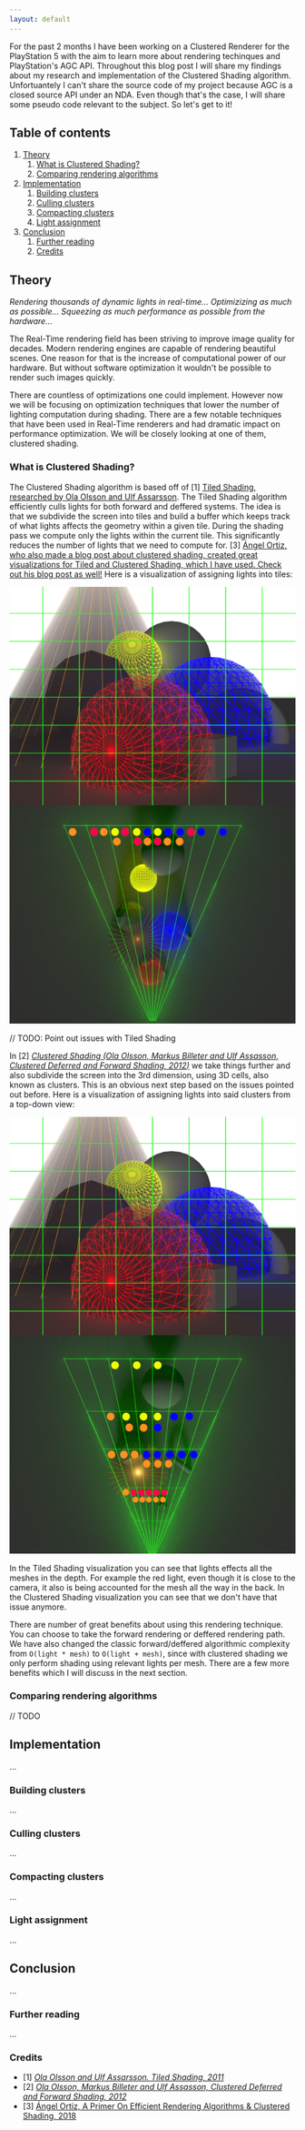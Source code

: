 ```yaml
---
layout: default
---
```


For the past 2 months I have been working on a Clustered Renderer for the PlayStation 5 with the aim to learn more about rendering techinques and PlayStation's AGC API. Throughout this blog post I will share my findings about my research and implementation of the Clustered Shading algorithm. Unfortuantely I can't share the source code of my project because AGC is a closed source API under an NDA. Even though that's the case, I will share some pseudo code relevant to the subject. So let's get to it!

## Table of contents
1. [Theory](#theory)
    1. [What is Clustered Shading?](#theory1)
    2. [Comparing rendering algorithms](#theory2)
2. [Implementation](#implementation)
    1. [Building clusters](#implementation1)
    2. [Culling clusters](#implementation2)
    2. [Compacting clusters](#implementation3)
    4. [Light assignment](#implementation4)
3. [Conclusion](#conclusion)
    1. [Further reading](#conclusion1)
    2. [Credits](#conclusion2)

## Theory <a name="theory"></a>

*Rendering thousands of dynamic lights in real-time... Optimizizing as much as possible... Squeezing as much performance as possible from the hardware...*

The Real-Time rendering field has been striving to improve image quality for decades. Modern rendering engines are capable of rendering beautiful scenes. One reason for that is the increase of computational power of our hardware. But without software optimization it wouldn't be possible to render such images quickly.

There are countless of optimizations one could implement. However now we will be focusing on optimization techniques that lower the number of lighting computation during shading. There are a few notable techniques that have been used in Real-Time renderers and had dramatic impact on performance optimization. We will be closely looking at one of them, clustered shading.


### What is Clustered Shading? <a name="theory1"></a>

The Clustered Shading algorithm is based off of [1] [Tiled Shading, researched by Ola Olsson and Ulf Assarsson](https://www.cse.chalmers.se/~uffe/tiled_shading_preprint.pdf). The Tiled Shading algorithm efficiently culls lights for both forward and deffered systems. The idea is that we subdivide the screen into tiles and build a buffer which keeps track of what lights affects the geometry within a given tile. During the shading pass we compute only the lights within the current tile. This significantly reduces the number of lights that we need to compute for. [3] [Ángel Ortiz, who also made a blog post about clustered shading, created great visualizations for Tiled and Clustered Shading, which I have used. Check out his blog post as well!](https://www.aortiz.me/2018/12/21/CG.html) Here is a visualization of assigning lights into tiles:

![Tiled Shading visualization.](assets/images/TiledShadingVisualization.png)

// TODO: Point out issues with Tiled Shading

In [2] [*Clustered Shading (*Ola Olsson, Markus Billeter and Ulf Assasson, Clustered Deferred and Forward Shading, 2012*)*](https://www.cse.chalmers.se/~uffe/clustered_shading_preprint.pdf) we take things further and also subdivide the screen into the 3rd dimension, using 3D cells, also known as clusters. This is an obvious next step based on the issues pointed out before. Here is a visualization of assigning lights into said clusters from a top-down view:

![Clustered Shading visualization.](assets/images/ClusteredShadingVisualization.png)

In the Tiled Shading visualization you can see that lights effects all the meshes in the depth. For example the red light, even though it is close to the camera, it also is being accounted for the mesh all the way in the back. In the Clustered Shading visualization you can see that we don't have that issue anymore.

There are number of great benefits about using this rendering technique. You can choose to take the forward rendering or deffered rendering path. We have also changed the classic forward/deffered algorithmic complexity from `O(light * mesh)` to `O(light + mesh)`, since with clustered shading we only perform shading using relevant lights per mesh. There are a few more benefits which I will discuss in the next section.

### Comparing rendering algorithms <a name="theory2"></a>

// TODO


## Implementation <a name="implementation"></a>
...

### Building clusters <a name="implementation1"></a>
...

### Culling clusters <a name="implementation2"></a>
...

### Compacting clusters <a name="implementation3"></a>
...

### Light assignment <a name="implementation4"></a>
...


## Conclusion <a name="conclusion"></a>
...

### Further reading <a name="conclusion1"></a>
...

### Credits <a name="conclusion2"></a>

- [1] [*Ola Olsson and Ulf Assarsson. Tiled Shading, 2011*](https://www.cse.chalmers.se/~uffe/tiled_shading_preprint.pdf)
- [2] [*Ola Olsson, Markus Billeter and Ulf Assasson, Clustered Deferred and Forward Shading, 2012*](https://www.cse.chalmers.se/~uffe/clustered_shading_preprint.pdf)
- [3] [Ángel Ortiz, A Primer On Efficient Rendering Algorithms & Clustered Shading, 2018](https://www.aortiz.me/2018/12/21/CG.html)